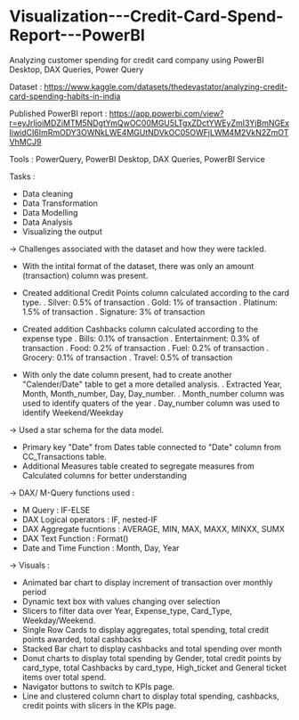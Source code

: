 # Visualization---Credit-Card-Spend-Report---PowerBI

Analyzing customer spending for credit card company using PowerBI Desktop, DAX Queries, Power Query

Dataset : https://www.kaggle.com/datasets/thedevastator/analyzing-credit-card-spending-habits-in-india

Published PowerBI report : https://app.powerbi.com/view?r=eyJrIjoiMDZiMTM5NDgtYmQwOC00MGU5LTgxZDctYWEyZmI3YjBmNGExIiwidCI6ImRmODY3OWNkLWE4MGUtNDVkOC05OWFjLWM4M2VkN2ZmOTVhMCJ9

Tools : PowerQuery, PowerBI Desktop, DAX Queries, PowerBI Service

Tasks : 
- Data cleaning
- Data Transformation
- Data Modelling 
- Data Analysis
- Visualizing the output

-> Challenges associated with the dataset and how they were tackled.

  - With the intital format of the dataset, there was only an amount (transaction) column was present.
  - Created additional Credit Points column calculated according to the card type. 
    . Silver: 0.5% of transaction
    . Gold: 1% of transaction
    . Platinum: 1.5% of transaction
    . Signature: 3% of transaction
    
   - Created addition Cashbacks column calculated according to the expense type
     . Bills: 0.1% of transaction
     . Entertainment: 0.3% of transaction
     . Food: 0.2% of transaction
     . Fuel: 0.2% of transaction
     . Grocery: 0.1% of transaction
     . Travel: 0.5% of transaction
     
   - With only the date column present, had to create another "Calender/Date" table to get a more detailed analysis. 
    . Extracted Year, Month, Month_number, Day, Day_number. 
    . Month_number column was used to identify quaters of the year
    . Day_number column was used to identify Weekend/Weekday
   
-> Used a star schema for the data model. 
  - Primary key "Date" from Dates table connected to "Date" column from CC_Transactions table.
  - Additional Measures table created to segregate measures from Calculated columns for better understanding 
  
-> DAX/ M-Query functions used : 
- M Query : IF-ELSE
- DAX Logical operators : IF, nested-IF
- DAX Aggregate fucntions : AVERAGE, MIN, MAX, MAXX, MINXX, SUMX
- DAX Text Function : Format()
- Date and Time Function : Month, Day, Year

-> Visuals : 
  - Animated bar chart to display increment of transaction over monthly period
  - Dynamic text box with values changing over selection
  - Slicers to filter data over Year, Expense_type, Card_Type, Weekday/Weekend.
  - Single Row Cards to display aggregates, total spending, total credit points awarded, total cashbacks
  - Stacked Bar chart to display cashbacks and total spending over month
  - Donut charts to display total spending by Gender, total credit points by card_type, total Cashbacks by card_type, High_ticket and General ticket items over total 
    spend. 
  - Navigator buttons to switch to KPIs page.
  - Line and clustered column chart to display total spending, cashbacks, credit points with slicers in the KPIs page. 


    
